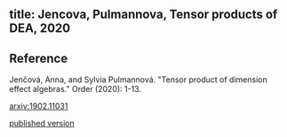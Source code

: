 title: Jencova, Pulmannova, Tensor products of DEA, 2020
---

## Reference

Jenčová, Anna, and Sylvia Pulmannová. "Tensor product of dimension effect algebras." Order (2020): 1-13.

[arxiv:1902.11031](https://arxiv.org/abs/1902.11031)


[published version](jencova2021tensor/published.pdf)


